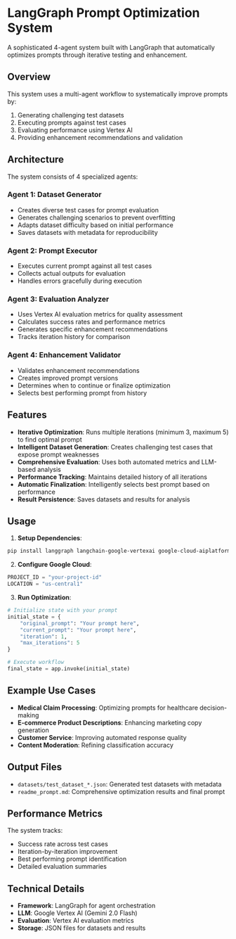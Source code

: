 # LangGraph Prompt Optimization System

A sophisticated 4-agent system built with LangGraph that automatically optimizes prompts through iterative testing and enhancement.

## Overview

This system uses a multi-agent workflow to systematically improve prompts by:
1. Generating challenging test datasets
2. Executing prompts against test cases
3. Evaluating performance using Vertex AI
4. Providing enhancement recommendations and validation

## Architecture

The system consists of 4 specialized agents:

### Agent 1: Dataset Generator
- Creates diverse test cases for prompt evaluation
- Generates challenging scenarios to prevent overfitting
- Adapts dataset difficulty based on initial performance
- Saves datasets with metadata for reproducibility

### Agent 2: Prompt Executor
- Executes current prompt against all test cases
- Collects actual outputs for evaluation
- Handles errors gracefully during execution

### Agent 3: Evaluation Analyzer
- Uses Vertex AI evaluation metrics for quality assessment
- Calculates success rates and performance metrics
- Generates specific enhancement recommendations
- Tracks iteration history for comparison

### Agent 4: Enhancement Validator
- Validates enhancement recommendations
- Creates improved prompt versions
- Determines when to continue or finalize optimization
- Selects best performing prompt from history

## Features

- **Iterative Optimization**: Runs multiple iterations (minimum 3, maximum 5) to find optimal prompt
- **Intelligent Dataset Generation**: Creates challenging test cases that expose prompt weaknesses
- **Comprehensive Evaluation**: Uses both automated metrics and LLM-based analysis
- **Performance Tracking**: Maintains detailed history of all iterations
- **Automatic Finalization**: Intelligently selects best prompt based on performance
- **Result Persistence**: Saves datasets and results for analysis

## Usage

1. **Setup Dependencies**:
```bash
pip install langgraph langchain-google-vertexai google-cloud-aiplatform[evaluation] pandas
```

2. **Configure Google Cloud**:
```python
PROJECT_ID = "your-project-id"
LOCATION = "us-central1"
```

3. **Run Optimization**:
```python
# Initialize state with your prompt
initial_state = {
    "original_prompt": "Your prompt here",
    "current_prompt": "Your prompt here",
    "iteration": 1,
    "max_iterations": 5
}

# Execute workflow
final_state = app.invoke(initial_state)
```

## Example Use Cases

- **Medical Claim Processing**: Optimizing prompts for healthcare decision-making
- **E-commerce Product Descriptions**: Enhancing marketing copy generation
- **Customer Service**: Improving automated response quality
- **Content Moderation**: Refining classification accuracy

## Output Files

- `datasets/test_dataset_*.json`: Generated test datasets with metadata
- `readme_prompt.md`: Comprehensive optimization results and final prompt

## Performance Metrics

The system tracks:
- Success rate across test cases
- Iteration-by-iteration improvement
- Best performing prompt identification
- Detailed evaluation summaries

## Technical Details

- **Framework**: LangGraph for agent orchestration
- **LLM**: Google Vertex AI (Gemini 2.0 Flash)
- **Evaluation**: Vertex AI evaluation metrics
- **Storage**: JSON files for datasets and results
